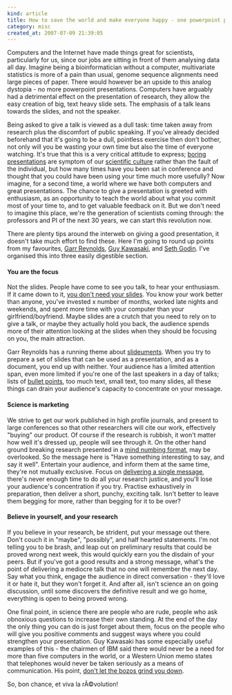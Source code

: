 ```yaml
--- 
kind: article
title: How to save the world and make everyone happy - one powerpoint presentation at a time
category: misc
created_at: 2007-07-09 21:39:05
---
```

Computers and the Internet have made things great for scientists, particularly for us, since our jobs are sitting in front of them analysing data all day. Imagine being a bioinformatician without a computer, multivariate statistics is more of a pain than usual, genome sequence alignments need large pieces of paper. There would however be an upside to this analog dystopia - no more powerpoint presentations. Computers have arguably had a detrimental effect on the presentation of research, they allow the easy creation of big, text heavy slide sets. The emphasis of a talk leans towards the slides, and not the speaker.

Being asked to give a talk is viewed as a dull task: time taken away from research plus the discomfort of public speaking. If you've already decided beforehand that it's going to be a dull, pointless exercise then don't bother, not only will you be wasting your own time but also the time of everyone watching. It's true that this is a very critical attitude to express; <a href="http://www.presentationzen.com/presentationzen/2005/11/the_sound_of_on.html">boring presentations</a> are symptom of our <a href="http://sethgodin.typepad.com/seths_blog/2005/11/how_to_run_a_us.html">scientific culture</a> rather than the fault of the individual, but how many times have you been sat in conference and thought that you could have been using your time much more usefully? Now imagine, for a second time, a world where we have both computers and great presentations. The chance to give a presentation is greeted with enthusiasm, as an opportunity to teach the world about what you commit most of your time to, and to get valuable feedback on it. But we don't need to imagine this place, we're the generation of scientists coming through: the professors and PI of the next 30 years, we can start this revolution now.

<!--more-->

There are plenty tips around the interweb on giving a good presentation, it doesn't take much effort to find these. Here I'm going to round up points from my favourites, <a href="http://www.presentationzen.com/">Garr Reynolds</a>, <a href="http://blog.guykawasaki.com/">Guy Kawasaki</a>, and <a href="http://sethgodin.typepad.com/">Seth Godin</a>. I've organised this into three easily digestible section.
<h4>You are the focus</h4>
Not the slides. People have come to see you talk, to hear your enthusiasm. If it came down to it, <a href="http://presentationzen.blogs.com/presentationzen/2005/10/make_your_next_.html">you don't need your slides</a>. You know your work better than anyone, you've invested x number of months, worked late nights and weekends, and spent more time with your computer than your girlfriend/boyfriend. Maybe slides are a crutch that you need to rely on to give a talk, or maybe they actually hold you back, the audience spends more of their attention looking at the slides when they should be focusing on you, the main attraction.

Garr Reynolds has a running theme about <a href="http://www.presentationzen.com/presentationzen/2006/04/slideuments_and.html">slideuments</a>. When you try to prepare a set of slides that can be used as a presentation, and as a document, you end up with neither. Your audience has a limited attention span, even more limited if you're one of the last speakers in a day of talks; lists of <a href="http://www.sociablemedia.com/articles_bullets_kill.htm">bullet points</a>, too much text, small text, too many slides, all these things can drain your audience's capacity to concentrate on your message.
<h4>Science is marketing</h4>
We strive to get our work published in high profile journals, and present to large conferences so that other researchers will cite our work, effectively "buying" our product. Of course if the research is rubbish, it won't matter how well it's dressed up, people will see through it. On the other hand ground breaking research presented in a <a href="http://www.geol.wwu.edu/rjmitch/stoning.pdf">mind numbing format</a>, may be overlooked. So the message here is "Have something interesting to say, and say it well". Entertain your audience, and inform them at the same time, they're not mutually exclusive. Focus on <a href="http://www.presentationzen.com/presentationzen/2007/03/signaltonoise_r.html">delivering a single message</a>, there's never enough time to do all your research justice, and you'll lose your audience's concentration if you try. Practise exhaustively in preparation, then deliver a short, punchy, exciting talk. Isn't better to leave them begging for more, rather than begging for it to be over?
<h4>Believe in yourself, and your research</h4>
If you believe in your research, be strident, put your message out there. Don't couch it in "maybe", "possibly", and half hearted statements. I'm not telling you to be brash, and leap out on preliminary results that could be proved wrong next week, this would quickly earn you the disdain of your peers. But if you've got a good results and a strong message, what's the point of delivering a mediocre talk that no one will remember the next day. Say what you think, engage the audience in direct conversation - they'll love it or hate it, but they won't forget it. And after all, isn't science an on going discussion, until some discovers the definitive result and we go home, everything is open to being proved wrong.

One final point, in science there are people who are rude, people who ask obnoxious questions to increase their own standing. At the end of the day the only thing you can do is just forget about them, focus on the people who will give you positive comments and suggest ways where you could strengthen your presentation. Guy Kawasaki has some especially useful examples of this - the chairmen of IBM said there would never be a need for more than five computers in the world, or a Western Union memo states that telephones would never be taken seriously as a means of communication. His point, <a href="http://entrepreneurs.about.com/od/gettingstarted/a/guykawasaki_3.htm">don't let the bozos grind you down</a>.

So, bon chance, et viva la rÃ©volution!
